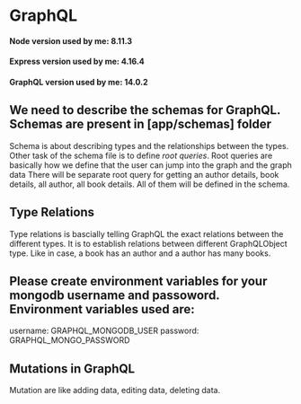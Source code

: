 # GraphQL

#### Node version used by me: 8.11.3
#### Express version used by me: 4.16.4
#### GraphQL version used by me: 14.0.2

## We need to describe the schemas for GraphQL. Schemas are present in [app/schemas] folder

Schema is about describing types and the relationships between the types. Other task of the schema file is to define
*root queries*.
Root queries are basically how we define that the user can jump into the graph and the graph data
There will be separate root query for getting an author details, book details, all author, all book details. All of them will be defined in the schema.


## Type Relations
Type relations is bascially telling GraphQL the exact relations between the different types. It is to establish relations between different
GraphQLObject type. Like in case, a book has an author and a author has many books.


## Please create environment variables for your mongodb username and passoword. Environment variables used are:
 username: GRAPHQL_MONGODB_USER
 password: GRAPHQL_MONGO_PASSWORD

## Mutations in GraphQL
Mutation are like adding data, editing data, deleting data.

